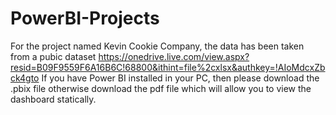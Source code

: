 # PowerBI-Projects
For the project named Kevin Cookie Company, the data has been taken from a pubic dataset https://onedrive.live.com/view.aspx?resid=B09F9559F6A16B6C!68800&ithint=file%2cxlsx&authkey=!AIoMdcxZbck4gto 
If you have Power BI installed in your PC, then please download the .pbix file otherwise download the pdf file which will allow you to view the dashboard statically.

